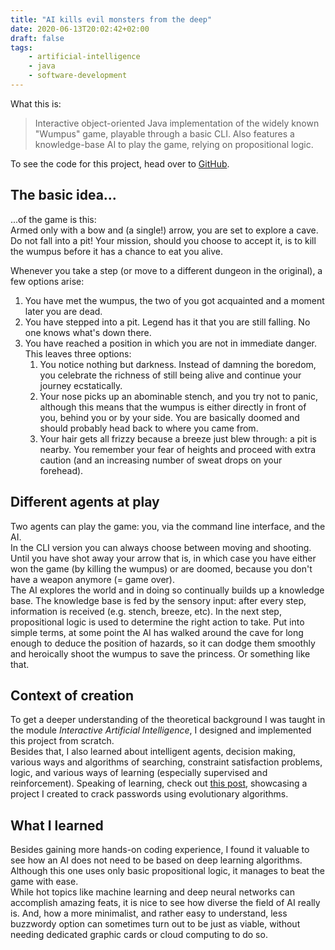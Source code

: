 ```yaml
---
title: "AI kills evil monsters from the deep"
date: 2020-06-13T20:02:42+02:00
draft: false
tags:
    - artificial-intelligence
    - java
    - software-development
---
```


What this is:
> Interactive object-oriented Java implementation of the widely known "Wumpus" game, playable through a basic CLI. Also features a knowledge-base AI to play the game, relying on propositional logic.

To see the code for this project, head over to [GitHub](https://github.com/manuelsinn/wumpus-world/).

## The basic idea...
...of the game is this:   
Armed only with a bow and (a single!) arrow, you are set to explore a cave. Do not fall into a pit! Your mission, should you choose to accept it, is to kill the wumpus before it has a chance to eat you alive.

Whenever you take a step (or move to a different dungeon in the original), a few options arise: 
1. You have met the wumpus, the two of you got acquainted and a moment later you are dead.
2. You have stepped into a pit. Legend has it that you are still falling. No one knows what's down there.
3. You have reached a position in which you are not in immediate danger. This leaves three options:
    1. You notice nothing but darkness. Instead of damning the boredom, you celebrate the richness of still being alive and continue your journey ecstatically.
    2. Your nose picks up an abominable stench, and you try not to panic, although this means that the wumpus is either directly in front of you, behind you or by your side. You are basically doomed and should probably head back to where you came from.
    3. Your hair gets all frizzy because a breeze just blew through: a pit is nearby. You remember your fear of heights and proceed with extra caution (and an increasing number of sweat drops on your forehead).

## Different agents at play
Two agents can play the game: you, via the command line interface, and the AI.  
In the CLI version you can always choose between moving and shooting. Until you have shot away your arrow that is, in which case you have either won the game (by killing the wumpus) or are doomed, because you don't have a weapon anymore (= game over).  
The AI explores the world and in doing so continually builds up a knowledge base. The knowledge base is fed by the sensory input: after every step, information is received (e.g. stench, breeze, etc). In the next step, propositional logic is used to determine the right action to take. Put into simple terms, at some point the AI has walked around the cave for long enough to deduce the position of hazards, so it can dodge them smoothly and heroically shoot the wumpus to save the princess. Or something like that.

## Context of creation
To get a deeper understanding of the theoretical background I was taught in the module *Interactive Artificial Intelligence*, I designed and implemented this project from scratch.   
Besides that, I also learned about intelligent agents, decision making, various ways and algorithms of searching, constraint satisfaction problems, logic, and various ways of learning (especially supervised and reinforcement). Speaking of learning, check out [this post](https://manuelsinn.netlify.app/posts/evolution-pw/), showcasing a project I created to crack passwords using evolutionary algorithms.

## What I learned
Besides gaining more hands-on coding experience, I found it valuable to see how an AI does not need to be based on deep learning algorithms. Although this one uses only basic propositional logic, it manages to beat the game with ease.   
While hot topics like machine learning and deep neural networks can accomplish amazing feats, it is nice to see how diverse the field of AI really is. And, how a more minimalist, and rather easy to understand, less buzzwordy option can sometimes turn out to be just as viable, without needing dedicated graphic cards or cloud computing to do so.